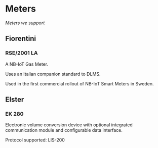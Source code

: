# Meters

*Meters we support*

## Fiorentini

### RSE/2001 LA

A NB-IoT Gas Meter. 

Uses an Italian companion standard to DLMS.

Used in the first commercial rollout of NB-IoT Smart Meters in Sweden.

 
## Elster

### EK 280

Electronic volume conversion device with optional integrated communication 
module and configurable data interface.

Protocol supported: LIS-200

